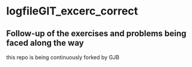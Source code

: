 # logfileGIT_excerc_correct
Follow-up of the exercises and problems being faced along the way
---
this repo is being continuously forked by GJB
